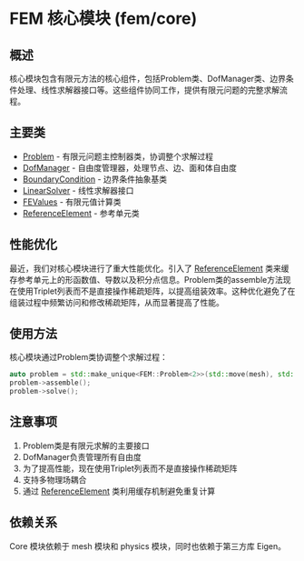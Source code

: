 # FEM 核心模块 (fem/core)

## 概述

核心模块包含有限元方法的核心组件，包括Problem类、DofManager类、边界条件处理、线性求解器接口等。这些组件协同工作，提供有限元问题的完整求解流程。

## 主要类

- [Problem](classes/Problem.md) - 有限元问题主控制器类，协调整个求解过程
- [DofManager](classes/DofManager.md) - 自由度管理器，处理节点、边、面和体自由度
- [BoundaryCondition](classes/BoundaryCondition.md) - 边界条件抽象基类
- [LinearSolver](classes/LinearSolver.md) - 线性求解器接口
- [FEValues](classes/FEValues.md) - 有限元值计算类
- [ReferenceElement](classes/ReferenceElement.md) - 参考单元类

## 性能优化

最近，我们对核心模块进行了重大性能优化。引入了 [ReferenceElement](classes/ReferenceElement.md) 类来缓存参考单元上的形函数值、导数以及积分点信息。Problem类的assemble方法现在使用Triplet列表而不是直接操作稀疏矩阵，以提高组装效率。这种优化避免了在组装过程中频繁访问和修改稀疏矩阵，从而显著提高了性能。

## 使用方法

核心模块通过Problem类协调整个求解过程：

```cpp
auto problem = std::make_unique<FEM::Problem<2>>(std::move(mesh), std::move(physics));
problem->assemble();
problem->solve();
```

## 注意事项

1. Problem类是有限元求解的主要接口
2. DofManager负责管理所有自由度
3. 为了提高性能，现在使用Triplet列表而不是直接操作稀疏矩阵
4. 支持多物理场耦合
5. 通过 [ReferenceElement](classes/ReferenceElement.md) 类利用缓存机制避免重复计算

## 依赖关系

Core 模块依赖于 mesh 模块和 physics 模块，同时也依赖于第三方库 Eigen。